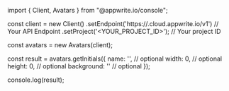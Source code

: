 import { Client, Avatars } from "@appwrite.io/console";

const client = new Client()
    .setEndpoint('https://<REGION>.cloud.appwrite.io/v1') // Your API Endpoint
    .setProject('<YOUR_PROJECT_ID>'); // Your project ID

const avatars = new Avatars(client);

const result = avatars.getInitials({
    name: '<NAME>', // optional
    width: 0, // optional
    height: 0, // optional
    background: '' // optional
});

console.log(result);
